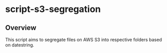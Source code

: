 # script-s3-segregation


## Overview 

This script aims to segregate files on AWS S3 into respective folders based on datestring. 